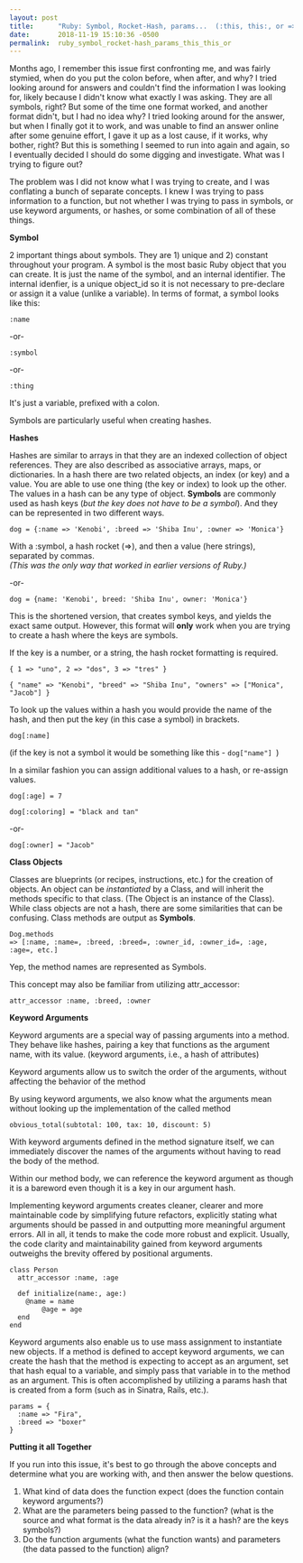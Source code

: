 ```yaml
---
layout: post
title:      "Ruby: Symbol, Rocket-Hash, params...  (:this, this:, or =>)??"
date:       2018-11-19 15:10:36 -0500
permalink:  ruby_symbol_rocket-hash_params_this_this_or
---
```




Months ago, I remember this issue first confronting me, and was fairly stymied, when do you put the colon before, when after, and why?  I tried looking around for answers and couldn't find the information I was looking for, likely because I didn't know what exactly I was asking.  They are all symbols, right? But some of the time one format worked, and another format didn't, but I had no idea why?  I tried looking around for the answer, but when I finally got it to work, and was unable to find an answer online after some genuine effort, I gave it up as a lost cause, if it works, why bother, right?  But this is something I seemed to run into again and again, so I eventually decided I should do some digging and investigate.  What was I trying to figure out?

The problem was I did not know what I was trying to create, and I was conflating a bunch of separate concepts.  I knew I was trying to pass information to a function, but not whether I was trying to pass in symbols, or use keyword arguments, or hashes, or some combination of all of these things.

**Symbol**

2 important things about symbols.  They are 1) unique and 2) constant throughout your program.  A symbol is the most basic Ruby object that you can create.  It is just the name of the symbol, and an internal identifier.  The internal idenfier, is a unique object_id so it is not necessary to pre-declare or assign it a value (unlike a variable).  In terms of format, a symbol looks like this:

```
:name
```
-or-
```
:symbol
```
-or-
```
:thing
```

It's just a variable, prefixed with a colon.

Symbols are particularly useful when creating hashes.

**Hashes**

Hashes are similar to arrays in that they are an indexed collection of object references.  They are also described as associative arrays, maps, or dictionaries.  In a hash there are two related objects, an index (or key) and a value.  You are able to use one thing (the key or index) to look up the other.  The values in a hash can be any type of object.  **Symbols** are commonly used as hash keys (*but the key does not have to be a symbol*).  And they can be represented in two different ways.


```
dog = {:name => 'Kenobi', :breed => 'Shiba Inu', :owner => 'Monica'}
```
With a :symbol, a hash rocket (=>), and then a value (here strings), separated by commas.  
*(This was the only way that worked in earlier versions of Ruby.)*

-or-

```
dog = {name: 'Kenobi', breed: 'Shiba Inu', owner: 'Monica'} 
```
This is the shortened version, that creates symbol keys, and yields the exact same output.  However, this format will **only** work when you are trying to create a hash where the keys are symbols.  

If the key is a number, or a string, the hash rocket formatting is required.
```
{ 1 => "uno", 2 => "dos", 3 => "tres" }
```
```
{ "name" => "Kenobi", "breed" => "Shiba Inu", "owners" => ["Monica", "Jacob"] }
```

To look up the values within a hash you would provide the name of the hash, and then put the key (in this case a symbol) in brackets.

```
dog[:name]
```
(if the key is not a symbol it would be something like this - `dog["name"] `)

In a similar fashion you can assign additional values to a hash, or re-assign values.
```
dog[:age] = 7
```
```
dog[:coloring] = "black and tan"
```
-or-
```
dog[:owner] = "Jacob"
```


**Class Objects**

Classes are blueprints (or recipes, instructions, etc.) for the creation of objects.  An object can be *instantiated* by a Class, and will inherit the methods specific to that class.  (The Object is an instance of the Class).  While class objects are not a hash, there are some similarities that can be confusing.  Class methods are output as **Symbols**.

```
Dog.methods
=> [:name, :name=, :breed, :breed=, :owner_id, :owner_id=, :age,  :age=, etc.]
```
Yep, the method names are represented as Symbols.

This concept may also be familiar from utilizing attr_accessor:
```
attr_accessor :name, :breed, :owner
```


**Keyword Arguments**

Keyword arguments are a special way of passing arguments into a method. They behave like hashes, pairing a key that functions as the argument name, with its value.  (keyword arguments, i.e., a hash of attributes)

Keyword arguments allow us to switch the order of the arguments, without affecting the behavior of the method

By using keyword arguments, we also know what the arguments mean without looking up the implementation of the called method
```
obvious_total(subtotal: 100, tax: 10, discount: 5)
```
With keyword arguments defined in the method signature itself, we can immediately discover the names of the arguments without having to read the body of the method.

Within our method body, we can reference the keyword argument as though it is a bareword even though it is a key in our argument hash. 

Implementing keyword arguments creates cleaner, clearer and more maintainable code by simplifying future refactors, explicitly stating what arguments should be passed in and outputting more meaningful argument errors.  All in all, it tends to make the code more robust and explicit.  Usually, the code clarity and maintainability gained from keyword arguments outweighs the brevity offered by positional arguments.


```
class Person
  attr_accessor :name, :age

  def initialize(name:, age:)
    @name = name
		@age = age
  end
end
```


Keyword arguments also enable us to use mass assignment to instantiate new objects. If a method is defined to accept keyword arguments, we can create the hash that the method is expecting to accept as an argument, set that hash equal to a variable, and simply pass that variable in to the method as an argument.  This is often accomplished by utilizing a params hash that is created from a form (such as in Sinatra, Rails, etc.).

```
params = {
  :name => "Fira",
  :breed => "boxer"
}
```

**Putting it all Together**

If you run into this issue, it's best to go through the above concepts and determine what you are working with, and then answer the below questions.

1. What kind of data does the function expect (does the function contain keyword arguments?)
2. What are the parameters being passed to the function?  (what is the source and what format is the data already in? is it a hash? are the keys symbols?)
3. Do the function arguments (what the function wants) and parameters (the data passed to the function) align?

